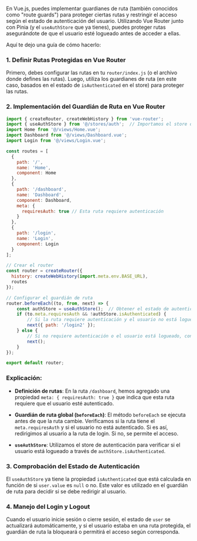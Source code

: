 En Vue.js, puedes implementar guardianes de ruta (también conocidos como "route guards") para proteger ciertas rutas y restringir el acceso según el estado de autenticación del usuario. Utilizando Vue Router junto con Pinia (y el `useAuthStore` que ya tienes), puedes proteger rutas asegurándote de que el usuario esté logueado antes de acceder a ellas.

Aquí te dejo una guía de cómo hacerlo:

### 1. **Definir Rutas Protegidas en Vue Router**

Primero, debes configurar las rutas en tu `router/index.js` (o el archivo donde defines las rutas). Luego, utiliza los guardianes de ruta (en este caso, basados en el estado de `isAuthenticated` en el store) para proteger las rutas.

### 2. **Implementación del Guardián de Ruta en Vue Router**

```javascript
import { createRouter, createWebHistory } from 'vue-router';
import { useAuthStore } from '@/stores/auth';  // Importamos el store de autenticación
import Home from '@/views/Home.vue';
import Dashboard from '@/views/Dashboard.vue';
import Login from '@/views/Login.vue';

const routes = [
  {
    path: '/',
    name: 'Home',
    component: Home
  },
  {
    path: '/dashboard',
    name: 'Dashboard',
    component: Dashboard,
    meta: {
      requiresAuth: true // Esta ruta requiere autenticación
    }
  },
  {
    path: '/login',
    name: 'Login',
    component: Login
  }
];

// Crear el router
const router = createRouter({
  history: createWebHistory(import.meta.env.BASE_URL),
  routes
});

// Configurar el guardián de ruta
router.beforeEach((to, from, next) => {
    const authStore = useAuthStore();  // Obtener el estado de autenticación desde Pinia
    if (to.meta.requiresAuth && !authStore.isAuthenticated) {
        // Si la ruta requiere autenticación y el usuario no está logueado, redirigir al login
        next({ path: '/login2' });
    } else {
        // Si no requiere autenticación o el usuario está logueado, continuar con la ruta
        next();
    }
});

export default router;
```

### Explicación:

- **Definición de rutas**: En la ruta `/dashboard`, hemos agregado una propiedad `meta: { requiresAuth: true }` que indica que esta ruta requiere que el usuario esté autenticado.
  
- **Guardián de ruta global (`beforeEach`)**: El método `beforeEach` se ejecuta antes de que la ruta cambie. Verificamos si la ruta tiene el `meta.requiresAuth` y si el usuario no está autenticado. Si es así, redirigimos al usuario a la ruta de login. Si no, se permite el acceso.

- **`useAuthStore`**: Utilizamos el store de autenticación para verificar si el usuario está logueado a través de `authStore.isAuthenticated`.

### 3. **Comprobación del Estado de Autenticación**

El `useAuthStore` ya tiene la propiedad `isAuthenticated` que está calculada en función de si `user.value` es `null` o no. Este valor es utilizado en el guardián de ruta para decidir si se debe redirigir al usuario.

### 4. **Manejo del Login y Logout**

Cuando el usuario inicie sesión o cierre sesión, el estado de `user` se actualizará automáticamente, y si el usuario estaba en una ruta protegida, el guardián de ruta la bloqueará o permitirá el acceso según corresponda.